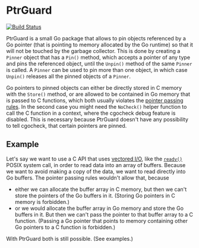 # PtrGuard
[![Build Status](https://github.com/ansiwen/ptrguard/actions/workflows/go.yml/badge.svg)](https://github.com/ansiwen/ptrguard/actions)

PtrGuard is a small Go package that allows to pin objects referenced by a Go
pointer (that is pointing to memory allocated by the Go runtime) so that it will
not be touched by the garbage collector. This is done by creating a `Pinner`
object that has a `Pin()` method, which accepts a pointer of any type and pins
the referenced object, until the `Unpin()` method of the same `Pinner` is
called. A `Pinner` can be used to pin more than one object, in which case
`Unpin()` releases all the pinned objects of a `Pinner`.

Go pointers to pinned objects can either be directly stored in C memory with the
`Store()` method, or are allowed to be contained in Go memory that is passed to
C functions, which both usually violates the [pointer passing
rules](https://golang.org/cmd/cgo/#hdr-Passing_pointers). In the second case you
might need the `NoCheck()` helper function to call the C function in a context,
where the cgocheck debug feature is disabled. This is necessary because PtrGuard
doesn't have any possibility to tell cgocheck, that certain pointers are pinned.

## Example
Let's say we want to use a C API that uses [vectored
I/O](https://en.wikipedia.org/wiki/Vectored_I/O), like the
[`readv()`](https://pubs.opengroup.org/onlinepubs/000095399/functions/readv.html)
POSIX system call, in order to read data into an array of buffers. Because we
want to avoid making a copy of the data, we want to read directly into Go
buffers. The pointer passing rules wouldn't allow that, because
* either we can allocate the buffer array in C memory, but then we can't store
  the pointers of the Go buffers in it. (Storing Go pointers in C memory is
  forbidden.)
* or we would allocate the buffer array in Go memory and store the Go buffers in
  it. But then we can't pass the pointer to that buffer array to a C function.
  (Passing a Go pointer that points to memory containing other Go pointers to a
  C function is forbidden.)

With PtrGuard both is still possible. (See examples.)
